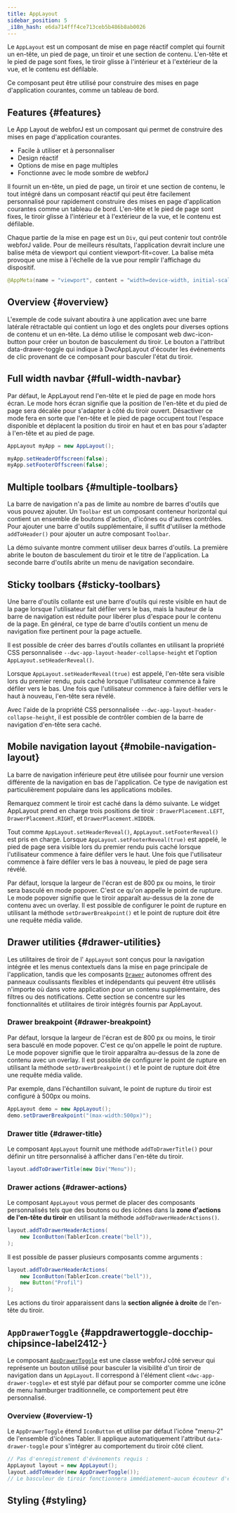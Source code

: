 ```yaml
---
title: AppLayout
sidebar_position: 5
_i18n_hash: e6da714fff4ce713ceb5b486b8ab0026
---
```

<DocChip chip='shadow' />
<DocChip chip='name' label="dwc-app-layout" />
<DocChip chip='since' label='23.06' />
<JavadocLink type="applayout" location="com/webforj/component/layout/applayout/AppLayout" top='true'/>

Le `AppLayout` est un composant de mise en page réactif complet qui fournit un en-tête, un pied de page, un tiroir et une section de contenu. L'en-tête et le pied de page sont fixes, le tiroir glisse à l'intérieur et à l'extérieur de la vue, et le contenu est défilable.

Ce composant peut être utilisé pour construire des mises en page d'application courantes, comme un tableau de bord.

## Features {#features}

Le App Layout de webforJ est un composant qui permet de construire des mises en page d'application courantes.

<ul>
    <li>Facile à utiliser et à personnaliser</li>
    <li>Design réactif</li>
    <li>Options de mise en page multiples</li>
    <li>Fonctionne avec le mode sombre de webforJ</li>
</ul>

Il fournit un en-tête, un pied de page, un tiroir et une section de contenu, le tout intégré dans un composant réactif qui peut être facilement personnalisé pour rapidement construire des mises en page d'application courantes comme un tableau de bord. L'en-tête et le pied de page sont fixes, le tiroir glisse à l'intérieur et à l'extérieur de la vue, et le contenu est défilable.

Chaque partie de la mise en page est un `Div`, qui peut contenir tout contrôle webforJ valide. Pour de meilleurs résultats, l'application devrait inclure une balise méta de viewport qui contient viewport-fit=cover. La balise méta provoque une mise à l'échelle de la vue pour remplir l'affichage du dispositif.

```java
@AppMeta(name = "viewport", content = "width=device-width, initial-scale=1.0, viewport-fit=cover, user-scalable=no")
```

## Overview {#overview}

L'exemple de code suivant aboutira à une application avec une barre latérale rétractable qui contient un logo et des onglets pour diverses options de contenu et un en-tête. La démo utilise le composant web dwc-icon-button pour créer un bouton de basculement du tiroir. Le bouton a l'attribut data-drawer-toggle qui indique à DwcAppLayout d'écouter les événements de clic provenant de ce composant pour basculer l'état du tiroir.

<AppLayoutViewer path='/webforj/applayout/content/Dashboard?' mobile='false'
javaE='https://raw.githubusercontent.com/webforj/webforj-documentation/refs/heads/main/src/main/java/com/webforj/samples/views/applayout/applayout/AppLayoutView.java'
cssURL='/css/applayout/applayout.css'
/>

## Full width navbar {#full-width-navbar}

Par défaut, le AppLayout rend l'en-tête et le pied de page en mode hors écran. Le mode hors écran signifie que la position de l'en-tête et du pied de page sera décalée pour s'adapter à côté du tiroir ouvert. Désactiver ce mode fera en sorte que l'en-tête et le pied de page occupent tout l'espace disponible et déplacent la position du tiroir en haut et en bas pour s'adapter à l'en-tête et au pied de page.

```java showLineNumbers
AppLayout myApp = new AppLayout();

myApp.setHeaderOffscreen(false);
myApp.setFooterOffscreen(false);
```

<AppLayoutViewer path='/webforj/applayoutfullnavbar/content/Dashboard?' mobile='false'
javaE='https://raw.githubusercontent.com/webforj/webforj-documentation/refs/heads/main/src/main/java/com/webforj/samples/views/applayout/fullnavbar/AppLayoutFullNavbarView.java'
cssURL='/css/applayout/applayout.css'/>

## Multiple toolbars {#multiple-toolbars}

La barre de navigation n'a pas de limite au nombre de barres d'outils que vous pouvez ajouter. Un `Toolbar` est un composant conteneur horizontal qui contient un ensemble de boutons d'action, d'icônes ou d'autres contrôles. Pour ajouter une barre d'outils supplémentaire, il suffit d'utiliser la méthode `addToHeader()` pour ajouter un autre composant `Toolbar`.

La démo suivante montre comment utiliser deux barres d'outils. La première abrite le bouton de basculement du tiroir et le titre de l'application. La seconde barre d'outils abrite un menu de navigation secondaire.

<AppLayoutViewer path='/webforj/applayoutmultipleheaders/content/Dashboard?' mobile='false'
javaE='https://raw.githubusercontent.com/webforj/webforj-documentation/refs/heads/main/src/main/java/com/webforj/samples/views/applayout/multipleheaders/AppLayoutMultipleHeadersView.java'
cssURL='/css/applayout/applayout.css'/>

## Sticky toolbars {#sticky-toolbars}

Une barre d'outils collante est une barre d'outils qui reste visible en haut de la page lorsque l'utilisateur fait défiler vers le bas, mais la hauteur de la barre de navigation est réduite pour libérer plus d'espace pour le contenu de la page. En général, ce type de barre d'outils contient un menu de navigation fixe pertinent pour la page actuelle.

Il est possible de créer des barres d'outils collantes en utilisant la propriété CSS personnalisée `--dwc-app-layout-header-collapse-height` et l'option `AppLayout.setHeaderReveal()`.

Lorsque `AppLayout.setHeaderReveal(true)` est appelé, l'en-tête sera visible lors du premier rendu, puis caché lorsque l'utilisateur commence à faire défiler vers le bas. Une fois que l'utilisateur commence à faire défiler vers le haut à nouveau, l'en-tête sera révélé.

Avec l'aide de la propriété CSS personnalisée `--dwc-app-layout-header-collapse-height`, il est possible de contrôler combien de la barre de navigation d'en-tête sera caché.

<AppLayoutViewer path='/webforj/applayoutstickytoolbar/content/Dashboard?' mobile='false'
javaE='https://raw.githubusercontent.com/webforj/webforj-documentation/refs/heads/main/src/main/java/com/webforj/samples/views/applayout/stickytoolbar/AppLayoutStickyToolbarView.java'
cssURL='/css/applayout/applayout.css'/>

## Mobile navigation layout {#mobile-navigation-layout}

La barre de navigation inférieure peut être utilisée pour fournir une version différente de la navigation en bas de l'application. Ce type de navigation est particulièrement populaire dans les applications mobiles.

Remarquez comment le tiroir est caché dans la démo suivante. Le widget AppLayout prend en charge trois positions de tiroir : `DrawerPlacement.LEFT`, `DrawerPlacement.RIGHT`, et `DrawerPlacement.HIDDEN`.

Tout comme `AppLayout.setHeaderReveal()`, `AppLayout.setFooterReveal()` est pris en charge. Lorsque `AppLayout.setFooterReveal(true)` est appelé, le pied de page sera visible lors du premier rendu puis caché lorsque l'utilisateur commence à faire défiler vers le haut. Une fois que l'utilisateur commence à faire défiler vers le bas à nouveau, le pied de page sera révélé.

Par défaut, lorsque la largeur de l'écran est de 800 px ou moins, le tiroir sera basculé en mode popover. C'est ce qu'on appelle le point de rupture. Le mode popover signifie que le tiroir apparaît au-dessus de la zone de contenu avec un overlay. Il est possible de configurer le point de rupture en utilisant la méthode `setDrawerBreakpoint()` et le point de rupture doit être une requête média valide.

<AppLayoutViewer path='/webforj/applayoutmobiledrawer/?' mobile='true'
javaE='https://raw.githubusercontent.com/webforj/webforj-documentation/refs/heads/main/src/main/java/com/webforj/samples/views/applayout/mobiledrawer/AppLayoutMobileDrawerView.java'
cssURL='/css/applayout/applayout.css'
/>

## Drawer utilities {#drawer-utilities}

Les utilitaires de tiroir de l' `AppLayout` sont conçus pour la navigation intégrée et les menus contextuels dans la mise en page principale de l'application, tandis que les composants [`Drawer`](https://docs.webforj.com/docs/components/drawer) autonomes offrent des panneaux coulissants flexibles et indépendants qui peuvent être utilisés n'importe où dans votre application pour un contenu supplémentaire, des filtres ou des notifications. Cette section se concentre sur les fonctionnalités et utilitaires de tiroir intégrés fournis par AppLayout.

### Drawer breakpoint {#drawer-breakpoint}

Par défaut, lorsque la largeur de l'écran est de 800 px ou moins, le tiroir sera basculé en mode popover. C'est ce qu'on appelle le point de rupture. Le mode popover signifie que le tiroir apparaîtra au-dessus de la zone de contenu avec un overlay. Il est possible de configurer le point de rupture en utilisant la méthode `setDrawerBreakpoint()` et le point de rupture doit être une requête média valide.

Par exemple, dans l'échantillon suivant, le point de rupture du tiroir est configuré à 500px ou moins.

```java
AppLayout demo = new AppLayout();
demo.setDrawerBreakpoint("(max-width:500px)");
```

### Drawer title {#drawer-title}

Le composant `AppLayout` fournit une méthode `addToDrawerTitle()` pour définir un titre personnalisé à afficher dans l'en-tête du tiroir.

```java
layout.addToDrawerTitle(new Div("Menu"));
```

### Drawer actions {#drawer-actions}

Le composant `AppLayout` vous permet de placer des composants personnalisés tels que des boutons ou des icônes dans la **zone d'actions de l'en-tête du tiroir** en utilisant la méthode `addToDrawerHeaderActions()`.

```java
layout.addToDrawerHeaderActions(
    new IconButton(TablerIcon.create("bell")),
);
```

Il est possible de passer plusieurs composants comme arguments :

```java
layout.addToDrawerHeaderActions(
    new IconButton(TablerIcon.create("bell")),
    new Button("Profil")
);
```

Les actions du tiroir apparaissent dans la **section alignée à droite** de l'en-tête du tiroir.

<AppLayoutViewer path='/webforj/applayoutdrawerutility/content/Dashboard/?' mobile='false'
javaE='https://raw.githubusercontent.com/webforj/webforj-documentation/refs/heads/main/src/main/java/com/webforj/samples/views/applayout/applayoutdrawerutility/AppLayoutDrawerUtilityView.java'
cssURL='/css/applayout/applayout.css'
/>

## `AppDrawerToggle` <DocChip chip='since' label='24.12' /> {#appdrawertoggle-docchip-chipsince-label2412-}

Le composant [`AppDrawerToggle`](https://javadoc.io/doc/com.webforj/webforj-applayout/latest/com/webforj/component/layout/applayout/AppDrawerToggle.html) est une classe webforJ côté serveur qui représente un bouton utilisé pour basculer la visibilité d'un tiroir de navigation dans un `AppLayout`. Il correspond à l'élément client `<dwc-app-drawer-toggle>` et est stylé par défaut pour se comporter comme une icône de menu hamburger traditionnelle, ce comportement peut être personnalisé.

### Overview {#overview-1}

Le `AppDrawerToggle` étend `IconButton` et utilise par défaut l'icône "menu-2" de l'ensemble d'icônes Tabler. Il applique automatiquement l'attribut `data-drawer-toggle` pour s'intégrer au comportement du tiroir côté client.

```java
// Pas d'enregistrement d'événements requis :
AppLayout layout = new AppLayout();
layout.addToHeader(new AppDrawerToggle());
// Le basculeur de tiroir fonctionnera immédiatement—aucun écouteur d'événements manuel n'est nécessaire.
```
## Styling {#styling}

<TableBuilder name="AppLayout" />
